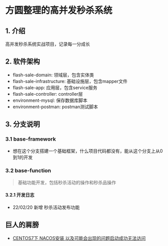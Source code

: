 # 方圆整理的高并发秒杀系统

## 1. 介绍
高并发秒杀系统实战项目，记录每一分成长

## 2. 软件架构

- flash-sale-domain: 领域层，包含实体类
- flash-sale-infrastructure: 基础设施层，包含mapper文件
- flash-sale-app: 应用层，包含service服务
- flash-sale-controller: controller层
- environment-mysql: 保存数据库脚本
- environment-postman: postman测试脚本

## 3. 分支说明

### 3.1 base-framework
- 想在这个分支搭建一个基础框架，什么项目代码都没有，能从这个分支上从0到1的开发

### 3.2 base-function
> 基础功能开发，包括秒杀活动的操作和秒杀品操作

#### 3.2.1 开发日志

- 22/02/20 新增 秒杀活动发布功能


## 巨人的肩膀
- [CENTOS7下 NACOS安装 以及可能会出现的问题启动成功无法访问](https://www.freesion.com/article/32891399747/)
